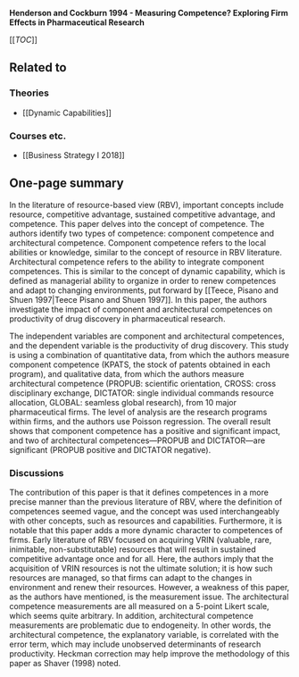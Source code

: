 **Henderson and Cockburn 1994 - Measuring Competence? Exploring Firm Effects in Pharmaceutical Research**

[[_TOC_]]

## Related to

### Theories
* [[Dynamic Capabilities]]

### Courses etc.
* [[Business Strategy I 2018]]

## One-page summary

In the literature of resource-based view (RBV), important concepts include resource, competitive advantage, sustained competitive advantage, and competence. This paper delves into the concept of competence. The authors identify two types of competence: component competence and architectural competence. Component competence refers to the local abilities or knowledge, similar to the concept of resource in RBV literature. Architectural competence refers to the ability to integrate component competences. This is similar to the concept of dynamic capability, which is defined as managerial ability to organize in order to renew competences and adapt to changing environments, put forward by [[Teece, Pisano and Shuen 1997|Teece Pisano and Shuen 1997]]. In this paper, the authors investigate the impact of component and architectural competences on productivity of drug discovery in pharmaceutical research. 

The independent variables are component and architectural competences, and the dependent variable is the productivity of drug discovery. This study is using a combination of quantitative data, from which the authors measure component competence (KPATS, the stock of patents obtained in each program), and qualitative data, from which the authors measure architectural competence (PROPUB: scientific orientation, CROSS: cross disciplinary exchange, DICTATOR: single individual commands resource allocation, GLOBAL: seamless global research), from 10 major pharmaceutical firms. The level of analysis are the research programs within firms, and the authors use Poisson regression. The overall result shows that component competence has a positive and significant impact, and two of architectural competences—PROPUB and DICTATOR—are significant (PROPUB positive and DICTATOR negative). 

### Discussions 
The contribution of this paper is that it defines competences in a more precise manner than the previous literature of RBV, where the definition of competences seemed vague, and the concept was used interchangeably with other concepts, such as resources and capabilities. Furthermore, it is notable that this paper adds a more dynamic character to competences of firms. Early literature of RBV focused on acquiring VRIN (valuable, rare, inimitable, non-substitutable) resources that will result in sustained competitive advantage once and for all. Here, the authors imply that the acquisition of VRIN resources is not the ultimate solution; it is how such resources are managed, so that firms can adapt to the changes in environment and renew their resources. However, a weakness of this paper, as the authors have mentioned, is the measurement issue. The architectural competence measurements are all measured on a 5-point Likert scale, which seems quite arbitrary. In addition, architectural competence measurements are problematic due to endogeneity. In other words, the architectural competence, the explanatory variable, is correlated with the error term, which may include unobserved determinants of research productivity. Heckman correction may help improve the methodology of this paper as Shaver (1998) noted. 